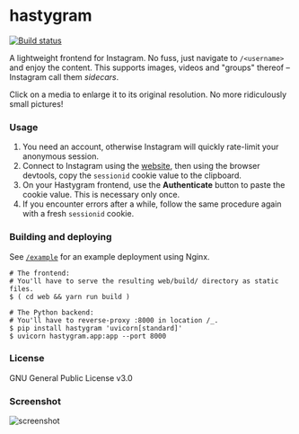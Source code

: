 # hastygram
 
[![Build status](https://github.com/Zopieux/hastygram/workflows/Package/badge.svg)](https://github.com/Zopieux/hastygram/actions)

A lightweight frontend for Instagram. No fuss, just navigate to `/<username>` and enjoy the content.
This supports images, videos and "groups" thereof – Instagram call them *sidecars*.

Click on a media to enlarge it to its original resolution. No more ridiculously small pictures!

### Usage

1. You need an account, otherwise Instagram will quickly rate-limit your anonymous session.
2. Connect to Instagram using the [website](https://instagram.com), then using the browser devtools, copy the `sessionid` 
   cookie value to the clipboard.
3. On your Hastygram frontend, use the **Authenticate** button to paste the cookie value. This is necessary only once.
4. If you encounter errors after a while, follow the same procedure again with a fresh `sessionid` cookie.

### Building and deploying

See [`/example`](/example) for an example deployment using Nginx. 

```shell
# The frontend:
# You'll have to serve the resulting web/build/ directory as static files.
$ ( cd web && yarn run build )

# The Python backend:
# You'll have to reverse-proxy :8000 in location /_.
$ pip install hastygram 'uvicorn[standard]'
$ uvicorn hastygram.app:app --port 8000
```

### License

GNU General Public License v3.0

### Screenshot

![screenshot](.github/screenshot.jpeg)
